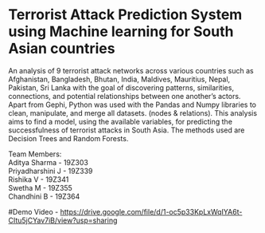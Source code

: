 # Terrorist Attack Prediction System using Machine learning for South Asian countries
An analysis of 9 terrorist attack networks across various countries such as Afghanistan, Bangladesh, Bhutan, India, Maldives, Mauritius, Nepal, Pakistan, Sri Lanka with the goal of discovering patterns, similarities, connections, and potential relationships between one another’s actors. Apart from Gephi, Python was used with the Pandas and Numpy libraries to clean, manipulate, and merge all datasets. (nodes & relations). This analysis aims to find a model, using the available variables, for predicting the successfulness of terrorist attacks in South Asia. The methods used are Decision Trees and Random Forests.



Team Members:</br>
Aditya Sharma - 19Z303 </br>
Priyadharshini J - 19Z339 </br>
Rishika V - 19Z341 </br>
Swetha M - 19Z355 </br>
Chandhini B - 19Z364 </br>

#Demo Video - https://drive.google.com/file/d/1-oc5p33KpLxWqIYA6t-CItu5jCYav7iB/view?usp=sharing


